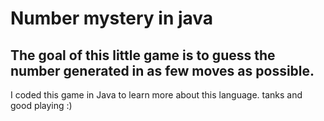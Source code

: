 # Number mystery in java 
## The goal of this little game is to guess the number generated in as few moves as possible.
I coded this game in Java to learn more about this language.
tanks and good playing :)
